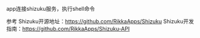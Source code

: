 

app连接shizuku服务，执行shell命令

参考
Shizuku开源地址：https://github.com/RikkaApps/Shizuku
Shizuku开发指南：https://github.com/RikkaApps/Shizuku-API